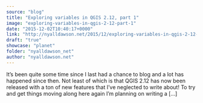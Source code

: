 ```yaml
---
source: "blog"
title: "Exploring variables in QGIS 2.12, part 1"
image: "exploring-variables-in-qgis-2-12-part-1"
date: "2015-12-02T10:40:17+0000"
link: "http://nyalldawson.net/2015/12/exploring-variables-in-qgis-2-12-part-1/"
draft: "true"
showcase: "planet"
folder: "nyalldawson_net"
author: "nyalldawson.net"
---
```


It&#8217;s been quite some time since I last had a chance to blog and a lot has happened since then. Not least of which is that QGIS 2.12 has now been released with a ton of new features that I&#8217;ve neglected to write about! To try and get things moving along here again I&#8217;m planning on writing a [&#8230;]
